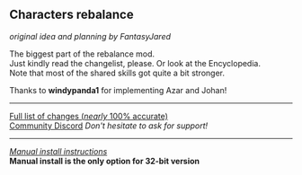 ## Characters rebalance
*original idea and planning by FantasyJared*

The biggest part of the rebalance mod.  
Just kindly read the changelist, please. Or look at the Encyclopedia.  
Note that most of the shared skills got quite a bit stronger.  


Thanks to **windypanda1** for implementing Azar and Johan!

---
[Full list of changes (*nearly* 100% accurate)](https://docs.google.com/document/d/120mZExGCaLq8Vvc6D7XcMur9-v53euveqXbF9XS03Ug/edit?usp=sharing)  
[Community Discord](https://discord.gg/mdgNC4pYjR) *Don't hesitate to ask for support!*

---
[*Manual install instructions*](https://github.com/Neoshrimp/ChronoArk-gameplay-plugins#installation)  
**Manual install is the only option for 32-bit version**